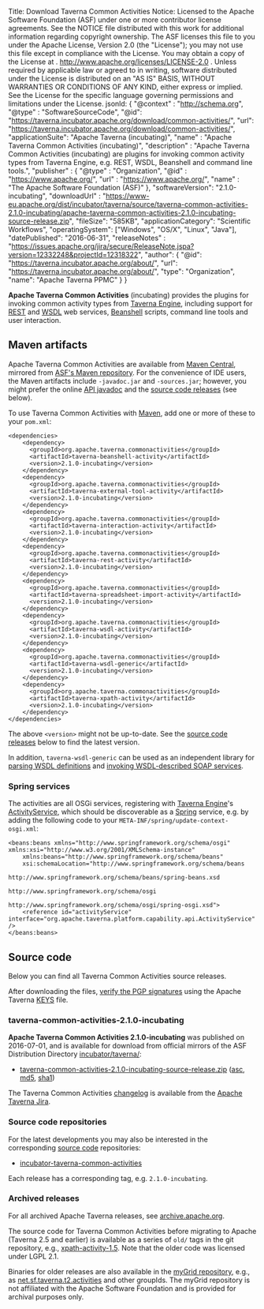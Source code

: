 Title:     Download Taverna Common Activities
Notice:    Licensed to the Apache Software Foundation (ASF) under one
           or more contributor license agreements.  See the NOTICE file
           distributed with this work for additional information
           regarding copyright ownership.  The ASF licenses this file
           to you under the Apache License, Version 2.0 (the
           "License"); you may not use this file except in compliance
           with the License.  You may obtain a copy of the License at
           .
             http://www.apache.org/licenses/LICENSE-2.0
           .
           Unless required by applicable law or agreed to in writing,
           software distributed under the License is distributed on an
           "AS IS" BASIS, WITHOUT WARRANTIES OR CONDITIONS OF ANY
           KIND, either express or implied.  See the License for the
           specific language governing permissions and limitations
           under the License.
jsonld: {
    "@context" : "http://schema.org",
    "@type" : "SoftwareSourceCode",
    "@id": "https://taverna.incubator.apache.org/download/common-activities/",
    "url": "https://taverna.incubator.apache.org/download/common-activities/",
    "applicationSuite": "Apache Taverna (incubating)",
    "name" : "Apache Taverna Common Activities (incubating)",
    "description" : "Apache Taverna Common Activities (incubating) are plugins for invoking common activity types from Taverna Engine, e.g. REST, WSDL, Beanshell and command line tools.",
    "publisher" : { "@type" : "Organization",
                    "@id" : "https://www.apache.org/",
                   "url" : "https://www.apache.org/",
                    "name" : "The Apache Software Foundation (ASF)" },
    "softwareVersion": "2.1.0-incubating",
    "downloadUrl" : "https://www-eu.apache.org/dist/incubator/taverna/source/taverna-common-activities-2.1.0-incubating/apache-taverna-common-activities-2.1.0-incubating-source-release.zip",
    "fileSize": "585KB",
    "applicationCategory": "Scientific Workflows",
    "operatingSystem": ["Windows", "OS/X", "Linux", "Java"],         
    "datePublished": "2016-06-31",
    "releaseNotes" : "https://issues.apache.org/jira/secure/ReleaseNote.jspa?version=12332248&projectId=12318322",
     "author": { "@id": "https://taverna.incubator.apache.org/about/",
                 "url": "https://taverna.incubator.apache.org/about/",
                 "type": "Organization",
                 "name": "Apache Taverna PPMC" }
  }  

**Apache Taverna Common Activities** (incubating) provides the plugins for
invoking common activity types from [Taverna Engine](/download/engine),
including support for [REST]() and
[WSDL](https://en.wikipedia.org/wiki/Web_Services_Description_Language)
web services, [Beanshell](https://github.com/beanshell/beanshell/) scripts,
command line tools and user interaction.

## Maven artifacts

Apache Taverna Common Activities are available from
[Maven Central](https://repo1.maven.org/maven2/org/apache/taverna/common-activities/),
mirrored from
[ASF's Maven repository](https://repository.apache.org/content/repositories/releases/org/apache/taverna/common-activities/).
For the convenience of IDE users, the Maven artifacts include `-javadoc.jar` and
`-sources.jar`; however, you might prefer the
online [API javadoc](/javadoc/taverna-common-activities/)
and the [source code releases](#source-code) (see below).


To use Taverna Common Activities with [Maven](https://maven.apache.org/), add
one or more of these to your `pom.xml`:

    <dependencies>
        <dependency>
          <groupId>org.apache.taverna.commonactivities</groupId>
          <artifactId>taverna-beanshell-activity</artifactId>
          <version>2.1.0-incubating</version>
        </dependency>
        <dependency>
          <groupId>org.apache.taverna.commonactivities</groupId>
          <artifactId>taverna-external-tool-activity</artifactId>
          <version>2.1.0-incubating</version>
        </dependency>
        <dependency>
          <groupId>org.apache.taverna.commonactivities</groupId>
          <artifactId>taverna-interaction-activity</artifactId>
          <version>2.1.0-incubating</version>
        </dependency>
        <dependency>
          <groupId>org.apache.taverna.commonactivities</groupId>
          <artifactId>taverna-rest-activity</artifactId>
          <version>2.1.0-incubating</version>
        </dependency>
        <dependency>
          <groupId>org.apache.taverna.commonactivities</groupId>
          <artifactId>taverna-spreadsheet-import-activity</artifactId>
          <version>2.1.0-incubating</version>
        </dependency>
        <dependency>
          <groupId>org.apache.taverna.commonactivities</groupId>
          <artifactId>taverna-wsdl-activity</artifactId>
          <version>2.1.0-incubating</version>
        </dependency>
        <dependency>
          <groupId>org.apache.taverna.commonactivities</groupId>
          <artifactId>taverna-wsdl-generic</artifactId>
          <version>2.1.0-incubating</version>
        </dependency>
        <dependency>
          <groupId>org.apache.taverna.commonactivities</groupId>
          <artifactId>taverna-xpath-activity</artifactId>
          <version>2.1.0-incubating</version>
        </dependency>
    </dependencies>

The above `<version>` might not be up-to-date.
See the [source code releases](#source-code) below to find the latest version.

In addition, `taverna-wsdl-generic` can be used as an independent library for
[parsing WSDL definitions](/javadoc/taverna-common-activities/org/apache/taverna/wsdl/parser/package-summary.html)
and [invoking WSDL-described SOAP services](/javadoc/taverna-common-activities/org/apache/taverna/wsdl/soap/package-summary.html).


### Spring services

The activities are all OSGi services, registering with
[Taverna Engine](/download/engine)'s
[ActivityService](/javadoc/taverna-engine/org/apache/taverna/platform/capability/api/ActivityService.html), which
should be discoverable as a [Spring](https://spring.io/) service,
e.g. by adding the following code to
your `META-INF/spring/update-context-osgi.xml`:

    <beans:beans xmlns="http://www.springframework.org/schema/osgi" xmlns:xsi="http://www.w3.org/2001/XMLSchema-instance"
    	xmlns:beans="http://www.springframework.org/schema/beans"
    	xsi:schemaLocation="http://www.springframework.org/schema/beans
                                     http://www.springframework.org/schema/beans/spring-beans.xsd
                                     http://www.springframework.org/schema/osgi
                                     http://www.springframework.org/schema/osgi/spring-osgi.xsd">
        <reference id="activityService" interface="org.apache.taverna.platform.capability.api.ActivityService" />
    </beans:beans>


## Source code

Below you can find all Taverna Common Activities source releases.

After downloading the files,
[verify the PGP signatures](https://www.apache.org/info/verification.html)
using the Apache Taverna [KEYS](https://www.apache.org/dist/incubator/taverna/KEYS)
file.

### taverna-common-activities-2.1.0-incubating

**Apache Taverna Common Activities 2.1.0-incubating** was published on 2016-07-01, and is available for download
from official mirrors of the
ASF Distribution Directory [incubator/taverna/](https://www.apache.org/dyn/closer.cgi/incubator/taverna/):

* [taverna-common-activities-2.1.0-incubating-source-release.zip](https://www.apache.org/dyn/closer.cgi/incubator/taverna/source/taverna-common-activities-2.1.0-incubating/apache-taverna-common-activities-2.1.0-incubating-source-release.zip)
  ([asc](https://www.apache.org/dist/incubator/taverna/source/taverna-common-activities-2.1.0-incubating/apache-taverna-common-activities-2.1.0-incubating-source-release.zip.asc),
  [md5](https://www.apache.org/dist/incubator/taverna/source/taverna-common-activities-2.1.0-incubating/apache-taverna-common-activities-2.1.0-incubating-source-release.zip.md5),
  [sha1](https://www.apache.org/dist/incubator/taverna/source/taverna-common-activities-2.1.0-incubating/apache-taverna-common-activities-2.1.0-incubating-source-release.zip))

The Taverna Common Activities [changelog](https://issues.apache.org/jira/secure/ReleaseNote.jspa?version=12332248&projectId=12318322)
is available from the [Apache Taverna Jira](https://issues.apache.org/jira/browse/TAVERNA/component/12326811).


### Source code repositories

For the latest developments you may also be interested in the corresponding
 [source code](/download/code/) repositories:

* [incubator-taverna-common-activities](https://github.com/apache/incubator-taverna-common-activities)

Each release has a corresponding tag, e.g. `2.1.0-incubating`.

### Archived releases

For all archived Apache Taverna releases, see
[archive.apache.org](https://archive.apache.org/dist/incubator/taverna/).

The source code for Taverna Common Activities
before migrating to Apache
(Taverna 2.5 and earlier) is available
as a series of `old/` tags in the git repository, e.g.,
[xpath-activity-1.5](https://github.com/apache/incubator-taverna-common-activities/tree/old/xpath-activity-1.5).
Note that the older code was licensed under LGPL 2.1.

Binaries for older releases are also available in the
[myGrid repository](/download/maven/#pre-apache-releases-ands),
e.g., as
[net.sf.taverna.t2.activities](https://repository.mygrid.org.uk/artifactory/mygrid-all/net/sf/taverna/t2/activities/)
and other groupIds. The myGrid repository is not affiliated with the
Apache Software Foundation and is provided for archival purposes only.
